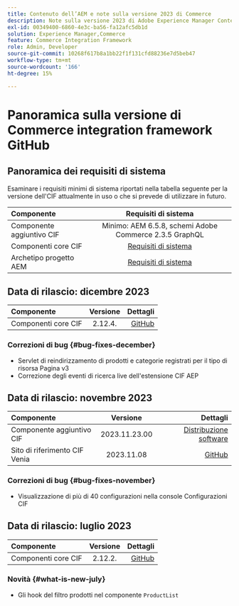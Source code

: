 ```yaml
---
title: Contenuto dell’AEM e note sulla versione 2023 di Commerce
description: Note sulla versione 2023 di Adobe Experience Manager Content and Commerce.
exl-id: 00349400-6860-4e3c-ba56-fa12afc5db1d
solution: Experience Manager,Commerce
feature: Commerce Integration Framework
role: Admin, Developer
source-git-commit: 10268f617b8a1bb22f1f131cfd88236e7d5beb47
workflow-type: tm+mt
source-wordcount: '166'
ht-degree: 15%

---
```


# Panoramica sulla versione di Commerce integration framework GitHub

## Panoramica dei requisiti di sistema

Esaminare i requisiti minimi di sistema riportati nella tabella seguente per la versione dell&#39;CIF attualmente in uso o che si prevede di utilizzare in futuro.

| Componente | Requisiti di sistema |
|:-------|:-----------------------------------------------------------------------------------------------:|
| Componente aggiuntivo CIF | Minimo: AEM 6.5.8, schemi Adobe Commerce 2.3.5 GraphQL |
| Componenti core CIF | [Requisiti di sistema](https://github.com/adobe/aem-core-cif-components/blob/master/VERSIONS.md) |
| Archetipo progetto AEM | [Requisiti di sistema](https://github.com/adobe/aem-project-archetype/blob/master/VERSIONS.md) |

## Data di rilascio: dicembre 2023

| Componente | Versione | Dettagli |
|:-------|:-------:|-----------------------------------------------------------------------------------------------------------:|
| Componenti core CIF | 2.12.4. | [GitHub](https://github.com/adobe/aem-core-cif-components/releases/tag/core-cif-components-reactor-2.12.4) |

### Correzioni di bug {#bug-fixes-december}

* Servlet di reindirizzamento di prodotti e categorie registrati per il tipo di risorsa Pagina v3
* Correzione degli eventi di ricerca live dell&#39;estensione CIF AEP

## Data di rilascio: novembre 2023

| Componente | Versione | Dettagli |
|:-------|:-------------:|----------------------------------------------------------------------------------------------------------------------------------------------------------------------------------------------------------------------------------------------------:|
| Componente aggiuntivo CIF | 2023.11.23.00 | [Distribuzione software](https://experience.adobe.com/#/downloads/content/software-distribution/en/aem.html?package=%2Fcontent%2Fsoftware-distribution%2Fen%2Fdetails.html%2Fcontent%2Fdam%2Faem%2Fpublic%2Faem-commerce-addon-65-2023.11.23.00.zip) |
| Sito di riferimento CIF Venia | 2023.11.08 | [GitHub](https://github.com/adobe/aem-cif-guides-venia/releases/tag/venia-2023.11.08) |

### Correzioni di bug {#bug-fixes-november}

* Visualizzazione di più di 40 configurazioni nella console Configurazioni CIF

## Data di rilascio: luglio 2023

| Componente | Versione | Dettagli |
|:-------|:-------:|--------------------------------------------------------------------------------------------------------------:|
| Componenti core CIF | 2.12.2. | [GitHub](https://github.com/adobe/aem-core-cif-components/releases/tag/core-cif-components-reactor-2.12.2) |

### Novità {#what-is-new-july}

* Gli hook del filtro prodotti nel componente `ProductList`
